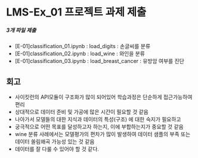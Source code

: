 # LMS-Ex_01 프로젝트 과제 제출

##### 3개 파일 제출
 - [E-01]classification_01.ipynb : load_digits : 손글씨를 분류
 - [E-01]classification_02.ipynb : load_wine : 와인을 분류
 - [E-01]classification_03.ipynb : load_breast_cancer : 유방암 여부를 진단

## 회고
 - 사이킷런의 API모듈이 구조화가 많이 되어있어 학습과정은 단순하게 접근가능하여 편리
 - 상대적으로 데이터 준비 및 가공에 많은 시간이 필요할 것 같음
 - 나아가서 모델들의 대한 지식과 데이터의 특성(구조) 에 대한 숙지가 필요하고
 - 궁극적으로 어떤 목표를 달성하고자 하는지, 이에 부합하는지가 중요할 것 같음
 - wine 분류 사례에서는 모델평가의 편차가 많이 발생하여 데이터 샘플의 부족 또는 데이터 쏠림왜곡 가능성 있는 것 같음
 - 데이터를 잘 다룰 수 있어야 할 것 같다.

